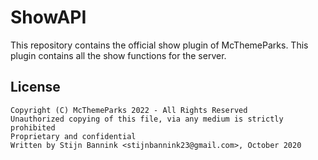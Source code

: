 # ShowAPI

This repository contains the official show plugin of McThemeParks.
This plugin contains all the show functions for the server.

## License

```
Copyright (C) McThemeParks 2022 - All Rights Reserved
Unauthorized copying of this file, via any medium is strictly prohibited
Proprietary and confidential
Written by Stijn Bannink <stijnbannink23@gmail.com>, October 2020
```
